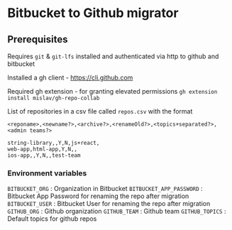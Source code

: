 # Bitbucket to Github migrator

## Prerequisites

Requires `git` & `git-lfs` installed and authenticated via http to github and bitbucket

Installed a gh client  - https://cli.github.com

Required gh extension - for granting elevated permissions
`gh extension install mislav/gh-repo-collab`

List of repositories in a csv file called `repos.csv` with the format

`<reponame>,<newname?>,<archive?>,<renameOld?>,<topics+separated?>,<admin teams?>`

```csv
string-library,,Y,N,js+react,
web-app,html-app,Y,N,,
ios-app,,Y,N,,test-team
```

### Environment variables

`BITBUCKET_ORG` : Organization in Bitbucket
`BITBUCKET_APP_PASSWORD` : Bitbucket App Password for renaming the repo after migration
`BITBUCKET_USER` : Bitbucket User for renaming the repo after migration
`GITHUB_ORG` : Github organization
`GITHUB_TEAM` : Github team
`GITHUB_TOPICS` : Default topics for github repos
